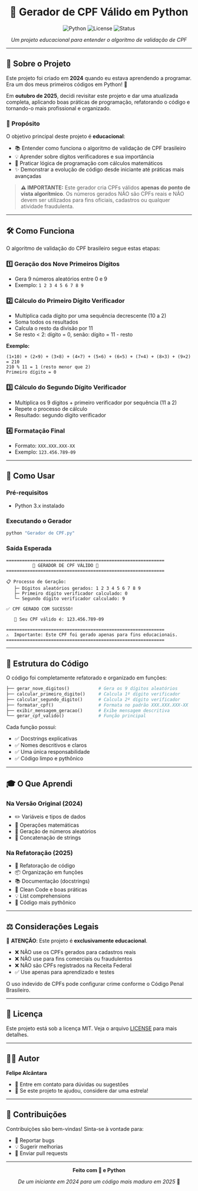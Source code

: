 <div align="center">

# 🎲 Gerador de CPF Válido em Python

![Python](https://img.shields.io/badge/Python-3.x-blue.svg)
![License](https://img.shields.io/badge/License-MIT-green.svg)
![Status](https://img.shields.io/badge/Status-Atualizado-brightgreen.svg)

*Um projeto educacional para entender o algoritmo de validação de CPF*

</div>

---

## 📖 Sobre o Projeto

Este projeto foi criado em **2024** quando eu estava aprendendo a programar. Era um dos meus primeiros códigos em Python! 🚀

Em **outubro de 2025**, decidi revisitar este projeto e dar uma atualizada completa, aplicando boas práticas de programação, refatorando o código e tornando-o mais profissional e organizado.

### 🎯 Propósito

O objetivo principal deste projeto é **educacional**:
- 📚 Entender como funciona o algoritmo de validação de CPF brasileiro
- 💡 Aprender sobre dígitos verificadores e sua importância
- 🔢 Praticar lógica de programação com cálculos matemáticos
- ✨ Demonstrar a evolução de código desde iniciante até práticas mais avançadas

> **⚠️ IMPORTANTE:** Este gerador cria CPFs válidos **apenas do ponto de vista algorítmico**. Os números gerados NÃO são CPFs reais e NÃO devem ser utilizados para fins oficiais, cadastros ou qualquer atividade fraudulenta.

---

## 🛠️ Como Funciona

O algoritmo de validação do CPF brasileiro segue estas etapas:

### 1️⃣ Geração dos Nove Primeiros Dígitos
- Gera 9 números aleatórios entre 0 e 9
- Exemplo: `1 2 3 4 5 6 7 8 9`

### 2️⃣ Cálculo do Primeiro Dígito Verificador
- Multiplica cada dígito por uma sequência decrescente (10 a 2)
- Soma todos os resultados
- Calcula o resto da divisão por 11
- Se resto < 2: dígito = 0, senão: dígito = 11 - resto

**Exemplo:**
```
(1×10) + (2×9) + (3×8) + (4×7) + (5×6) + (6×5) + (7×4) + (8×3) + (9×2) = 210
210 % 11 = 1 (resto menor que 2)
Primeiro dígito = 0
```

### 3️⃣ Cálculo do Segundo Dígito Verificador
- Multiplica os 9 dígitos + primeiro verificador por sequência (11 a 2)
- Repete o processo de cálculo
- Resultado: segundo dígito verificador

### 4️⃣ Formatação Final
- Formato: `XXX.XXX.XXX-XX`
- Exemplo: `123.456.789-09`

---

## 🚀 Como Usar

### Pré-requisitos
- Python 3.x instalado

### Executando o Gerador

```bash
python "Gerador de CPF.py"
```

### Saída Esperada

```
============================================================
          🎲 GERADOR DE CPF VÁLIDO 🎲
============================================================

📋 Processo de Geração:
   ├─ Dígitos aleatórios gerados: 1 2 3 4 5 6 7 8 9
   ├─ Primeiro dígito verificador calculado: 0
   └─ Segundo dígito verificador calculado: 9

✅ CPF GERADO COM SUCESSO!

   📄 Seu CPF válido é: 123.456.789-09

============================================================
⚠️  Importante: Este CPF foi gerado apenas para fins educacionais.
============================================================
```

---

## 📂 Estrutura do Código

O código foi completamente refatorado e organizado em funções:

```python
├── gerar_nove_digitos()           # Gera os 9 dígitos aleatórios
├── calcular_primeiro_digito()     # Calcula 1º dígito verificador
├── calcular_segundo_digito()      # Calcula 2º dígito verificador
├── formatar_cpf()                 # Formata no padrão XXX.XXX.XXX-XX
├── exibir_mensagem_geracao()      # Exibe mensagem descritiva
└── gerar_cpf_valido()             # Função principal
```

Cada função possui:
- ✅ Docstrings explicativas
- ✅ Nomes descritivos e claros
- ✅ Uma única responsabilidade
- ✅ Código limpo e pythônico

---

## 🎓 O Que Aprendi

### Na Versão Original (2024)
- ✏️ Variáveis e tipos de dados
- 🔢 Operações matemáticas
- 🎲 Geração de números aleatórios
- 📝 Concatenação de strings

### Na Refatoração (2025)
- 🔧 Refatoração de código
- 📦 Organização em funções
- 📚 Documentação (docstrings)
- 🎨 Clean Code e boas práticas
- 💡 List comprehensions
- 🐍 Código mais pythônico

---

## ⚖️ Considerações Legais

🚨 **ATENÇÃO**: Este projeto é **exclusivamente educacional**.

- ❌ NÃO use os CPFs gerados para cadastros reais
- ❌ NÃO use para fins comerciais ou fraudulentos
- ❌ NÃO são CPFs registrados na Receita Federal
- ✅ Use apenas para aprendizado e testes

O uso indevido de CPFs pode configurar crime conforme o Código Penal Brasileiro.

---

## 📝 Licença

Este projeto está sob a licença MIT. Veja o arquivo [LICENSE](LICENSE) para mais detalhes.

---

## 👨‍💻 Autor

**Felipe Alcântara**

- 📧 Entre em contato para dúvidas ou sugestões
- 🌟 Se este projeto te ajudou, considere dar uma estrela!

---

## 🤝 Contribuições

Contribuições são bem-vindas! Sinta-se à vontade para:
- 🐛 Reportar bugs
- 💡 Sugerir melhorias
- 🔀 Enviar pull requests

---

<div align="center">

**Feito com 💙 e Python**

*De um iniciante em 2024 para um código mais maduro em 2025* 🚀

</div>